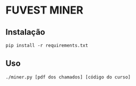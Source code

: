 # FUVEST MINER

## Instalação

`pip install -r requirements.txt`

## Uso

`./miner.py [pdf dos chamados] [código do curso]`
